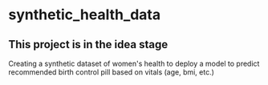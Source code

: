 # synthetic_health_data
## This project is in the idea stage
Creating a synthetic dataset of women's health to deploy a model to predict recommended birth control pill based on vitals (age, bmi, etc.)

